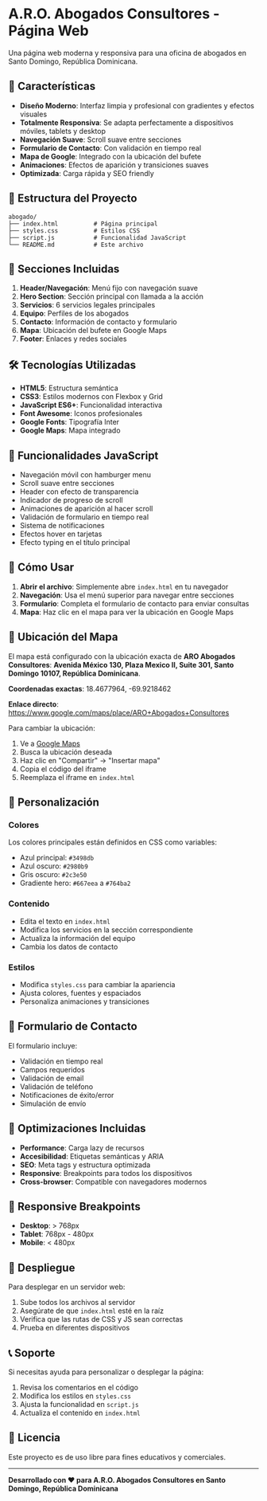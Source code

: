 # A.R.O. Abogados Consultores - Página Web

Una página web moderna y responsiva para una oficina de abogados en Santo Domingo, República Dominicana.

## 🚀 Características

- **Diseño Moderno**: Interfaz limpia y profesional con gradientes y efectos visuales
- **Totalmente Responsiva**: Se adapta perfectamente a dispositivos móviles, tablets y desktop
- **Navegación Suave**: Scroll suave entre secciones
- **Formulario de Contacto**: Con validación en tiempo real
- **Mapa de Google**: Integrado con la ubicación del bufete
- **Animaciones**: Efectos de aparición y transiciones suaves
- **Optimizada**: Carga rápida y SEO friendly

## 📁 Estructura del Proyecto

```
abogado/
├── index.html          # Página principal
├── styles.css          # Estilos CSS
├── script.js           # Funcionalidad JavaScript
└── README.md           # Este archivo
```

## 🎨 Secciones Incluidas

1. **Header/Navegación**: Menú fijo con navegación suave
2. **Hero Section**: Sección principal con llamada a la acción
3. **Servicios**: 6 servicios legales principales
4. **Equipo**: Perfiles de los abogados
5. **Contacto**: Información de contacto y formulario
6. **Mapa**: Ubicación del bufete en Google Maps
7. **Footer**: Enlaces y redes sociales

## 🛠️ Tecnologías Utilizadas

- **HTML5**: Estructura semántica
- **CSS3**: Estilos modernos con Flexbox y Grid
- **JavaScript ES6+**: Funcionalidad interactiva
- **Font Awesome**: Iconos profesionales
- **Google Fonts**: Tipografía Inter
- **Google Maps**: Mapa integrado

## 📱 Funcionalidades JavaScript

- Navegación móvil con hamburger menu
- Scroll suave entre secciones
- Header con efecto de transparencia
- Indicador de progreso de scroll
- Animaciones de aparición al hacer scroll
- Validación de formulario en tiempo real
- Sistema de notificaciones
- Efectos hover en tarjetas
- Efecto typing en el título principal

## 🎯 Cómo Usar

1. **Abrir el archivo**: Simplemente abre `index.html` en tu navegador
2. **Navegación**: Usa el menú superior para navegar entre secciones
3. **Formulario**: Completa el formulario de contacto para enviar consultas
4. **Mapa**: Haz clic en el mapa para ver la ubicación en Google Maps

## 📍 Ubicación del Mapa

El mapa está configurado con la ubicación exacta de **ARO Abogados Consultores**: **Avenida México 130, Plaza Mexico II, Suite 301, Santo Domingo 10107, República Dominicana**.

**Coordenadas exactas**: 18.4677964, -69.9218462

**Enlace directo**: https://www.google.com/maps/place/ARO+Abogados+Consultores

Para cambiar la ubicación:

1. Ve a [Google Maps](https://maps.google.com)
2. Busca la ubicación deseada
3. Haz clic en "Compartir" → "Insertar mapa"
4. Copia el código del iframe
5. Reemplaza el iframe en `index.html`

## 🎨 Personalización

### Colores
Los colores principales están definidos en CSS como variables:
- Azul principal: `#3498db`
- Azul oscuro: `#2980b9`
- Gris oscuro: `#2c3e50`
- Gradiente hero: `#667eea` a `#764ba2`

### Contenido
- Edita el texto en `index.html`
- Modifica los servicios en la sección correspondiente
- Actualiza la información del equipo
- Cambia los datos de contacto

### Estilos
- Modifica `styles.css` para cambiar la apariencia
- Ajusta colores, fuentes y espaciados
- Personaliza animaciones y transiciones

## 📧 Formulario de Contacto

El formulario incluye:
- Validación en tiempo real
- Campos requeridos
- Validación de email
- Validación de teléfono
- Notificaciones de éxito/error
- Simulación de envío

## 🔧 Optimizaciones Incluidas

- **Performance**: Carga lazy de recursos
- **Accesibilidad**: Etiquetas semánticas y ARIA
- **SEO**: Meta tags y estructura optimizada
- **Responsive**: Breakpoints para todos los dispositivos
- **Cross-browser**: Compatible con navegadores modernos

## 📱 Responsive Breakpoints

- **Desktop**: > 768px
- **Tablet**: 768px - 480px
- **Mobile**: < 480px

## 🚀 Despliegue

Para desplegar en un servidor web:

1. Sube todos los archivos al servidor
2. Asegúrate de que `index.html` esté en la raíz
3. Verifica que las rutas de CSS y JS sean correctas
4. Prueba en diferentes dispositivos

## 📞 Soporte

Si necesitas ayuda para personalizar o desplegar la página:

1. Revisa los comentarios en el código
2. Modifica los estilos en `styles.css`
3. Ajusta la funcionalidad en `script.js`
4. Actualiza el contenido en `index.html`

## 📄 Licencia

Este proyecto es de uso libre para fines educativos y comerciales.

---

**Desarrollado con ❤️ para A.R.O. Abogados Consultores en Santo Domingo, República Dominicana** 